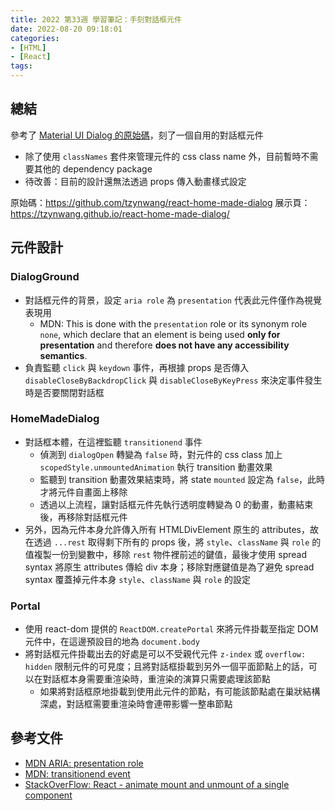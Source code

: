 ```yaml
---
title: 2022 第33週 學習筆記：手刻對話框元件
date: 2022-08-20 09:18:01
categories:
- [HTML]
- [React]
tags:
---
```


## 總結

參考了 [Material UI Dialog 的原始碼](https://github.com/mui/material-ui/blob/master/packages/mui-material/src/Dialog/Dialog.js)，刻了一個自用的對話框元件
- 除了使用 `classNames` 套件來管理元件的 css class name 外，目前暫時不需要其他的 dependency package
- 待改善：目前的設計還無法透過 props 傳入動畫樣式設定

原始碼：https://github.com/tzynwang/react-home-made-dialog
展示頁：https://tzynwang.github.io/react-home-made-dialog/

## 元件設計

<script src="https://gist.github.com/tzynwang/eeb23c983ef8fcaac9b56699d7f59798.js"></script>

### DialogGround

- 對話框元件的背景，設定 `aria role` 為 `presentation` 代表此元件僅作為視覺表現用
  - MDN: This is done with the `presentation` role or its synonym role `none`, which declare that an element is being used **only for presentation** and therefore **does not have any accessibility semantics**.
- 負責監聽 `click` 與 `keydown` 事件，再根據 props 是否傳入 `disableCloseByBackdropClick` 與 `disableCloseByKeyPress` 來決定事件發生時是否要關閉對話框

### HomeMadeDialog

- 對話框本體，在這裡監聽 `transitionend` 事件
  - 偵測到 `dialogOpen` 轉變為 `false` 時，對元件的 css class 加上 `scopedStyle.unmountedAnimation` 執行 transition 動畫效果
  - 監聽到 transition 動畫效果結束時，將 state `mounted` 設定為 `false`，此時才將元件自畫面上移除
  - 透過以上流程，讓對話框元件先執行透明度轉變為 0 的動畫，動畫結束後，再移除對話框元件
- 另外，因為元件本身允許傳入所有 HTMLDivElement 原生的 attributes，故在透過 `...rest` 取得剩下所有的 props 後，將 `style`、`className` 與 `role` 的值複製一份到變數中，移除 `rest` 物件裡前述的鍵值，最後才使用 spread syntax 將原生 attributes 傳給 div 本身；移除對應鍵值是為了避免 spread syntax 覆蓋掉元件本身 `style`、`className` 與 `role` 的設定

### Portal

<script src="https://gist.github.com/tzynwang/41db5e893a77591dd4134420634dab45.js"></script>

- 使用 react-dom 提供的 `ReactDOM.createPortal` 來將元件掛載至指定 DOM 元件中，在這邊預設目的地為 `document.body`
- 將對話框元件掛載出去的好處是可以不受親代元件 `z-index` 或 `overflow: hidden` 限制元件的可見度；且將對話框掛載到另外一個平面節點上的話，可以在對話框本身需要重渲染時，重渲染的演算只需要處理該節點
  - 如果將對話框原地掛載到使用此元件的節點，有可能該節點處在巢狀結構深處，對話框需要重渲染時會連帶影響一整串節點


## 參考文件

- [MDN ARIA: presentation role](https://developer.mozilla.org/en-US/docs/Web/Accessibility/ARIA/Roles/presentation_role)
- [MDN: transitionend event](https://developer.mozilla.org/en-US/docs/Web/API/Element/transitionend_event)
- [StackOverFlow: React - animate mount and unmount of a single component](https://stackoverflow.com/questions/40064249/react-animate-mount-and-unmount-of-a-single-component)
